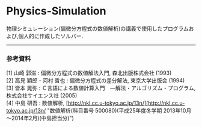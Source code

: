 # Physics-Simulation
物理シミュレーション(偏微分方程式の数値解析)の講義で使用したプログラムおよび,個人的に作成したソルバー.
***
### 参考資料  
[1] 山崎 郭滋 : 偏微分方程式の数値解法入門, 森北出版株式会社 (1993)  
[2] 高見 穎郎・河村 哲也 : 偏微分方程式の差分解法, 東京大学出版会 (1994)  
[3] 皆本 晃弥 : Ｃ言語による数値計算入門　―解法・アルゴリズム・プログラム, 株式会社サイエンス社 (2005)  
[4] 中島 研吾 : 数値解析, [http://nkl.cc.u-tokyo.ac.jp/13n/](http://nkl.cc.u-tokyo.ac.jp/13n/ "数値解析(科目番号 500080)(平成25年度冬学期 2013年10月～2014年2月)(中島担当分)")
